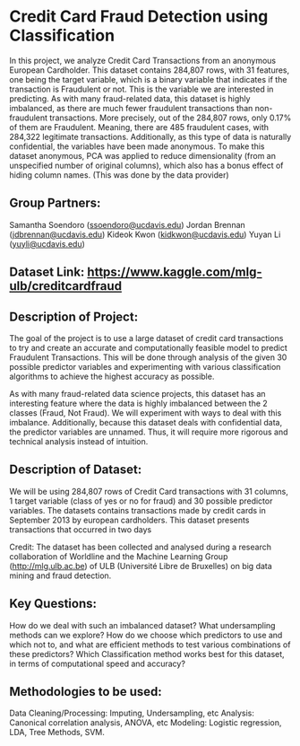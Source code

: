 # Credit Card Fraud Detection using Classification
In this project, we analyze Credit Card Transactions from an anonymous European Cardholder. This dataset contains 284,807 rows, with 31 features, one being the target variable, which is a binary variable that indicates if the transaction is Fraudulent or not. This is the variable we are interested in predicting.
As with many fraud-related data, this dataset is highly imbalanced, as there are much fewer fraudulent transactions than non-fraudulent transactions. More precisely, out of the 284,807 rows, only 0.17% of them are Fraudulent. Meaning, there are 485 fraudulent cases, with 284,322 legitimate transactions.  Additionally, as this type of data is naturally confidential, the variables have been made anonymous. To make this dataset anonymous, PCA was applied to reduce dimensionality (from an unspecified number of original columns), which also has a bonus effect of hiding column names. (This was done by the data provider)

## Group Partners:
Samantha Soendoro (ssoendoro@ucdavis.edu)
Jordan Brennan (jdbrennan@ucdavis.edu)
Kideok Kwon (kidkwon@ucdavis.edu)
Yuyan Li (yuyli@ucdavis.edu)

## Dataset Link: https://www.kaggle.com/mlg-ulb/creditcardfraud

## Description of Project:
The goal of the project is to use a large dataset of credit card transactions to try and create an accurate and computationally feasible model to predict Fraudulent Transactions. This will be done through analysis of the given 30 possible predictor variables and experimenting with various classification algorithms to achieve the highest accuracy as possible. 

As with many fraud-related data science projects, this dataset has an interesting feature where the data is highly imbalanced between the 2 classes (Fraud, Not Fraud). We will experiment with ways to deal with this imbalance. Additionally, because this dataset deals with confidential data, the predictor variables are unnamed. Thus, it will require more rigorous and technical analysis instead of intuition.

## Description of Dataset:
We will be using 284,807 rows of Credit Card transactions with 31 columns, 1 target variable (class of yes or no for fraud) and 30 possible predictor variables. The datasets contains transactions made by credit cards in September 2013 by european cardholders. This dataset presents transactions that occurred in two days

Credit: The dataset has been collected and analysed during a research collaboration of Worldline and the Machine Learning Group (http://mlg.ulb.ac.be) of ULB (Université Libre de Bruxelles) on big data mining and fraud detection.

## Key Questions:
How do we deal with such an imbalanced dataset? What undersampling methods can we explore?
How do we choose which predictors to use and which not to, and what are efficient methods to test various combinations of these predictors?
Which Classification method works best for this dataset, in terms of computational speed and accuracy?

## Methodologies to be used:
Data Cleaning/Processing: Imputing, Undersampling, etc
Analysis: Canonical correlation analysis, ANOVA, etc
Modeling: Logistic regression, LDA, Tree Methods, SVM.
